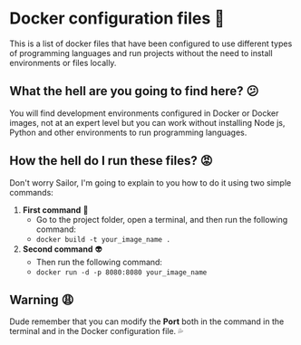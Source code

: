 # Docker configuration files :whale2:

This is a list of docker files that have been configured to use different types of programming languages and run projects without the need to install environments or files locally.

## What the hell are you going to find here? :confused:

You will find development environments configured in Docker or Docker images, not at an expert level but you can work without installing Node js, Python and other environments to run programming languages.

## How the hell do I run these files? :rage:

Don't worry Sailor, I'm going to explain to you how to do it using two simple commands:

1. **First command** :eggplant:
    - Go to the project folder, open a terminal, and then run the following command:
    - ```docker build -t your_image_name .```
2. **Second command** :alien:
    - Then run the following command:
    - ```docker run -d -p 8080:8080 your_image_name```

## Warning :weary:

Dude remember that you can modify the **Port** both in the command in the terminal and in the Docker configuration file. :sweat_drops: